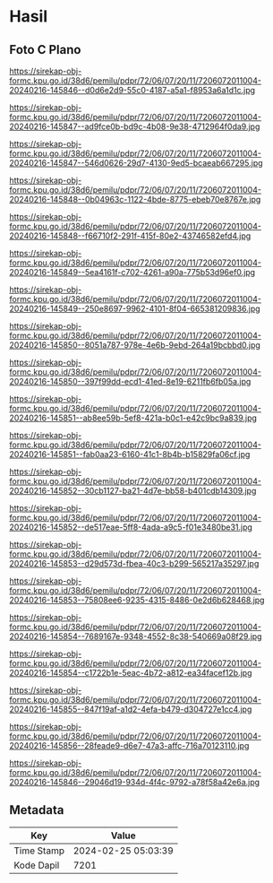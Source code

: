 # Hasil

## Foto C Plano

https://sirekap-obj-formc.kpu.go.id/38d6/pemilu/pdpr/72/06/07/20/11/7206072011004-20240216-145846--d0d6e2d9-55c0-4187-a5a1-f8953a6a1d1c.jpg

https://sirekap-obj-formc.kpu.go.id/38d6/pemilu/pdpr/72/06/07/20/11/7206072011004-20240216-145847--ad9fce0b-bd9c-4b08-9e38-4712964f0da9.jpg

https://sirekap-obj-formc.kpu.go.id/38d6/pemilu/pdpr/72/06/07/20/11/7206072011004-20240216-145847--546d0626-29d7-4130-9ed5-bcaeab667295.jpg

https://sirekap-obj-formc.kpu.go.id/38d6/pemilu/pdpr/72/06/07/20/11/7206072011004-20240216-145848--0b04963c-1122-4bde-8775-ebeb70e8767e.jpg

https://sirekap-obj-formc.kpu.go.id/38d6/pemilu/pdpr/72/06/07/20/11/7206072011004-20240216-145848--f66710f2-291f-415f-80e2-43746582efd4.jpg

https://sirekap-obj-formc.kpu.go.id/38d6/pemilu/pdpr/72/06/07/20/11/7206072011004-20240216-145849--5ea4161f-c702-4261-a90a-775b53d96ef0.jpg

https://sirekap-obj-formc.kpu.go.id/38d6/pemilu/pdpr/72/06/07/20/11/7206072011004-20240216-145849--250e8697-9962-4101-8f04-665381209836.jpg

https://sirekap-obj-formc.kpu.go.id/38d6/pemilu/pdpr/72/06/07/20/11/7206072011004-20240216-145850--8051a787-978e-4e6b-9ebd-264a19bcbbd0.jpg

https://sirekap-obj-formc.kpu.go.id/38d6/pemilu/pdpr/72/06/07/20/11/7206072011004-20240216-145850--397f99dd-ecd1-41ed-8e19-6211fb6fb05a.jpg

https://sirekap-obj-formc.kpu.go.id/38d6/pemilu/pdpr/72/06/07/20/11/7206072011004-20240216-145851--ab8ee59b-5ef8-421a-b0c1-e42c9bc9a839.jpg

https://sirekap-obj-formc.kpu.go.id/38d6/pemilu/pdpr/72/06/07/20/11/7206072011004-20240216-145851--fab0aa23-6160-41c1-8b4b-b15829fa06cf.jpg

https://sirekap-obj-formc.kpu.go.id/38d6/pemilu/pdpr/72/06/07/20/11/7206072011004-20240216-145852--30cb1127-ba21-4d7e-bb58-b401cdb14309.jpg

https://sirekap-obj-formc.kpu.go.id/38d6/pemilu/pdpr/72/06/07/20/11/7206072011004-20240216-145852--de517eae-5ff8-4ada-a9c5-f01e3480be31.jpg

https://sirekap-obj-formc.kpu.go.id/38d6/pemilu/pdpr/72/06/07/20/11/7206072011004-20240216-145853--d29d573d-fbea-40c3-b299-565217a35297.jpg

https://sirekap-obj-formc.kpu.go.id/38d6/pemilu/pdpr/72/06/07/20/11/7206072011004-20240216-145853--75808ee6-9235-4315-8486-0e2d6b628468.jpg

https://sirekap-obj-formc.kpu.go.id/38d6/pemilu/pdpr/72/06/07/20/11/7206072011004-20240216-145854--7689167e-9348-4552-8c38-540669a08f29.jpg

https://sirekap-obj-formc.kpu.go.id/38d6/pemilu/pdpr/72/06/07/20/11/7206072011004-20240216-145854--c1722b1e-5eac-4b72-a812-ea34facef12b.jpg

https://sirekap-obj-formc.kpu.go.id/38d6/pemilu/pdpr/72/06/07/20/11/7206072011004-20240216-145855--847f19af-a1d2-4efa-b479-d304727e1cc4.jpg

https://sirekap-obj-formc.kpu.go.id/38d6/pemilu/pdpr/72/06/07/20/11/7206072011004-20240216-145856--28feade9-d6e7-47a3-affc-716a70123110.jpg

https://sirekap-obj-formc.kpu.go.id/38d6/pemilu/pdpr/72/06/07/20/11/7206072011004-20240216-145846--29046d19-934d-4f4c-9792-a78f58a42e6a.jpg


## Metadata

| Key        | Value               |
| ---------- | ------------------- |
| Time Stamp | 2024-02-25 05:03:39 |
| Kode Dapil | 7201                |



